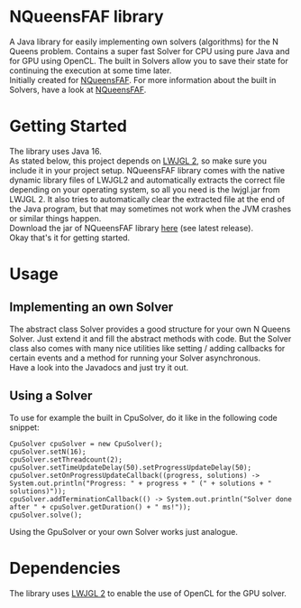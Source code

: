 # NQueensFAF library
A Java library for easily implementing own solvers (algorithms) for the N Queens problem. Contains a super fast Solver for CPU using pure Java and for GPU using OpenCL. The built in Solvers allow you to save their state for continuing the execution at some time later.
<br>Initially created for [NQueensFAF](https://github.com/olepoeschl/NQueensFAF). For more information about the built in Solvers, have a look at [NQueensFAF](https://github.com/olepoeschl/NQueensFAF).

# Getting Started
The library uses Java 16.
<br>As stated below, this project depends on [LWJGL 2](http://legacy.lwjgl.org/), so make sure you include it in your project setup. NQueensFAF library comes with the native dynamic library files of LWJGL2  and automatically extracts the correct file depending on your operating system, so all you need is the lwjgl.jar from LWJGL 2. It also tries to automatically clear the extracted file at the end of the Java program, but that may sometimes not work when the JVM crashes or similar things happen.
<br>Download the jar of NQueensFAF library [here](https://github.com/olepoeschl/NQueensFAF-Library/releases/download/v1.0/NQueensFAF.library.jar) (see latest release).
<br>Okay that's it for getting started.

# Usage
## Implementing an own Solver
The abstract class Solver provides a good structure for your own N Queens Solver. Just extend it and fill the abstract methods with code.
But the Solver class also comes with many nice utilities like setting / adding callbacks for certain events and a method for running your Solver asynchronous.
<br>Have a look into the Javadocs and just try it out.

## Using a Solver
To use for example the built in CpuSolver, do it like in the following code snippet:
```
CpuSolver cpuSolver = new CpuSolver();
cpuSolver.setN(16);
cpuSolver.setThreadcount(2);
cpuSolver.setTimeUpdateDelay(50).setProgressUpdateDelay(50);
cpuSolver.setOnProgressUpdateCallback((progress, solutions) -> System.out.println("Progress: " + progress + " (" + solutions + " solutions)"));
cpuSolver.addTerminationCallback(() -> System.out.println("Solver done after " + cpuSolver.getDuration() + " ms!"));
cpuSolver.solve();
```
Using the GpuSolver or your own Solver works just analogue.


# Dependencies
  The library uses [LWJGL 2](http://legacy.lwjgl.org/) to enable the use of OpenCL for the GPU solver.

